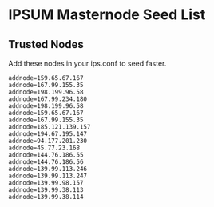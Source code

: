 # IPSUM Masternode Seed List

## Trusted Nodes
Add these nodes in your ips.conf to seed faster.

```
addnode=159.65.67.167
addnode=167.99.155.35
addnode=198.199.96.58
addnode=167.99.234.180
addnode=198.199.96.58
addnode=159.65.67.167
addnode=167.99.155.35
addnode=185.121.139.157
addnode=194.67.195.147
addnode=94.177.201.230
addnode=45.77.23.168
addnode=144.76.186.55
addnode=144.76.186.56
addnode=139.99.113.246
addnode=139.99.113.247
addnode=139.99.98.157
addnode=139.99.38.113
addnode=139.99.38.114
```
